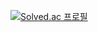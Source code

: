 [![Solved.ac
프로필](http://mazassumnida.wtf/api/v2/generate_badge?boj=kyun2024)](https://solved.ac/kyun2024)
